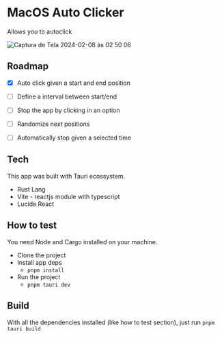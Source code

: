 # MacOS Auto Clicker

Allows you to autoclick

![Captura de Tela 2024-02-08 às 02 50 06](https://github.com/alysonvilela/rust-autoclicker-tauri/assets/22202745/0e5d18ef-edbb-4021-884a-f429ce20d92e)

## Roadmap
- [X] Auto click given a start and end position
- [ ] Define a interval between start/end
- [ ] Stop the app by clicking in an option
- [ ] Randomize next positions
- [ ] Automatically stop given a selected time


## Tech
This app was built with Tauri ecossystem.
- Rust Lang
- Vite - reactjs module with typescript
- Lucide React

## How to test
You need Node and Cargo installed on your machine.

- Clone the project
- Install app deps
  - `pnpm install`
- Run the project
  - `pnpm tauri dev`
 
## Build
With all the dependencies installed (like how to test section), just run `pnpm tauri build`
